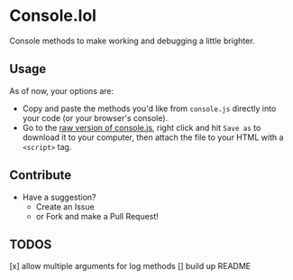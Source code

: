 # Console.lol

Console methods to make working and debugging a little brighter.

## Usage
As of now, your options are:
- Copy and paste the methods you'd like from `console.js` directly into your code (or your browser's console).
- Go to the [raw version of console.js](https://raw.githubusercontent.com/sajoy/console-dot-lol/master/console.js), right click and hit `Save as` to download it to your computer, then attach the file to your HTML with a `<script>` tag.


## Contribute
- Have a suggestion?
    - Create an Issue
    - or Fork and make a Pull Request!


## TODOS
[x] allow multiple arguments for log methods
[] build up README
